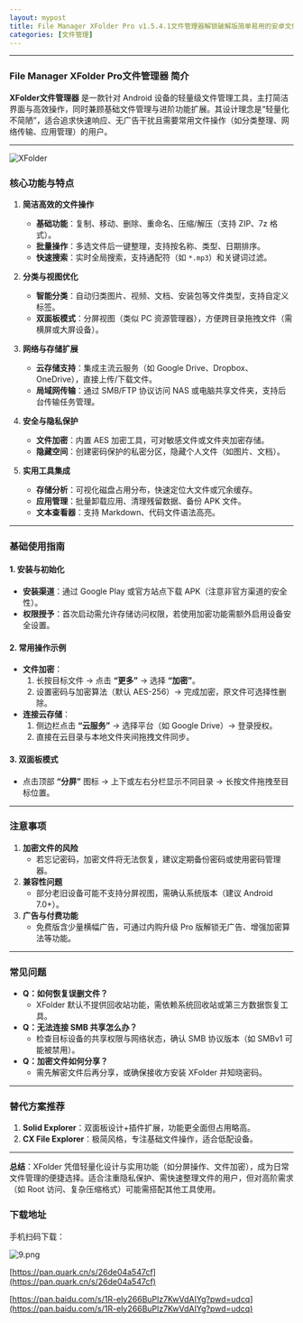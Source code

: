 ```yaml
---
layout: mypost
title: File Manager XFolder Pro v1.5.4.1文件管理器解锁破解版简单易用的安卓文件管理器
categories: [文件管理]
---
```


---

### **File Manager XFolder Pro文件管理器 简介**  
**XFolder文件管理器** 是一款针对 Android 设备的轻量级文件管理工具，主打简洁界面与高效操作，同时兼顾基础文件管理与进阶功能扩展。其设计理念是“轻量化不简陋”，适合追求快速响应、无广告干扰且需要常用文件操作（如分类整理、网络传输、应用管理）的用户。

---
![XFolder](https://s2.loli.net/2025/03/08/lug7xY3ai4HSANQ.png)
### **核心功能与特点**  
1. **简洁高效的文件操作**  
   - **基础功能**：复制、移动、删除、重命名、压缩/解压（支持 ZIP、7z 格式）。  
   - **批量操作**：多选文件后一键整理，支持按名称、类型、日期排序。  
   - **快速搜索**：实时全局搜索，支持通配符（如 `*.mp3`）和关键词过滤。  

2. **分类与视图优化**  
   - **智能分类**：自动归类图片、视频、文档、安装包等文件类型，支持自定义标签。  
   - **双面板模式**：分屏视图（类似 PC 资源管理器），方便跨目录拖拽文件（需横屏或大屏设备）。  

3. **网络与存储扩展**  
   - **云存储支持**：集成主流云服务（如 Google Drive、Dropbox、OneDrive），直接上传/下载文件。  
   - **局域网传输**：通过 SMB/FTP 协议访问 NAS 或电脑共享文件夹，支持后台传输任务管理。  

4. **安全与隐私保护**  
   - **文件加密**：内置 AES 加密工具，可对敏感文件或文件夹加密存储。  
   - **隐藏空间**：创建密码保护的私密分区，隐藏个人文件（如图片、文档）。  

5. **实用工具集成**  
   - **存储分析**：可视化磁盘占用分布，快速定位大文件或冗余缓存。  
   - **应用管理**：批量卸载应用、清理残留数据、备份 APK 文件。  
   - **文本查看器**：支持 Markdown、代码文件语法高亮。  

---

### **基础使用指南**  
#### 1. **安装与初始化**  
   - **安装渠道**：通过 Google Play 或官方站点下载 APK（注意非官方渠道的安全性）。  
   - **权限授予**：首次启动需允许存储访问权限，若使用加密功能需额外启用设备安全设置。  

#### 2. **常用操作示例**  
   - **文件加密**：  
     1. 长按目标文件 → 点击 **“更多”** → 选择 **“加密”**。  
     2. 设置密码与加密算法（默认 AES-256）→ 完成加密，原文件可选择性删除。  
   - **连接云存储**：  
     1. 侧边栏点击 **“云服务”** → 选择平台（如 Google Drive）→ 登录授权。  
     2. 直接在云目录与本地文件夹间拖拽文件同步。  

#### 3. **双面板模式**  
   - 点击顶部 **“分屏”** 图标 → 上下或左右分栏显示不同目录 → 长按文件拖拽至目标位置。  

---

### **注意事项**  
1. **加密文件的风险**  
   - 若忘记密码，加密文件将无法恢复，建议定期备份密码或使用密码管理器。  
2. **兼容性问题**  
   - 部分老旧设备可能不支持分屏视图，需确认系统版本（建议 Android 7.0+）。  
3. **广告与付费功能**  
   - 免费版含少量横幅广告，可通过内购升级 Pro 版解锁无广告、增强加密算法等功能。  

---

### **常见问题**  
- **Q：如何恢复误删文件？**  
  - XFolder 默认不提供回收站功能，需依赖系统回收站或第三方数据恢复工具。  
- **Q：无法连接 SMB 共享怎么办？**  
  - 检查目标设备的共享权限与网络状态，确认 SMB 协议版本（如 SMBv1 可能被禁用）。  
- **Q：加密文件如何分享？**  
  - 需先解密文件后再分享，或确保接收方安装 XFolder 并知晓密码。  

---

### **替代方案推荐**  
1. **Solid Explorer**：双面板设计+插件扩展，功能更全面但占用略高。  
2. **CX File Explorer**：极简风格，专注基础文件操作，适合低配设备。  

---

**总结**：XFolder 凭借轻量化设计与实用功能（如分屏操作、文件加密），成为日常文件管理的便捷选择。适合注重隐私保护、需快速整理文件的用户，但对高阶需求（如 Root 访问、复杂压缩格式）可能需搭配其他工具使用。

### **下载地址**  

手机扫码下载：

![ _9_.png](https://s2.loli.net/2025/03/08/C1PQpFsXTwb8zec.png)

[https://pan.quark.cn/s/26de04a547cf](https://pan.quark.cn/s/26de04a547cf)

[https://pan.baidu.com/s/1R-eIy266BuPlz7KwVdAIYg?pwd=udcq](https://pan.baidu.com/s/1R-eIy266BuPlz7KwVdAIYg?pwd=udcq)
